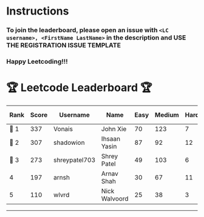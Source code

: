 # Instructions
### To join the leaderboard, please open an issue with `<LC username>, <FirstName LastName>` in the description and USE THE REGISTRATION ISSUE TEMPLATE
### Happy Leetcoding!!!


# 🏆 Leetcode Leaderboard 🏆

| Rank | Score | Username       | Name | Easy | Medium | Hard | Problems Solved |
|------|----------------|-----------------|-------------------|--------------|--------------|--------------|--------------|
| 🥇 1 | 337 | Vonais | John Xie | 70 | 123 | 7 | 200 |
| 🥈 2 | 307 | shadowion | Ihsaan Yasin | 87 | 92 | 12 | 191 |
| 🥉 3 | 273 | shreypatel703 | Shrey Patel | 49 | 103 | 6 | 158 |
| 4 | 197 | arnsh | Arnav Shah | 30 | 67 | 11 | 108 |
| 5 | 110 | wlvrd | Nick Walvoord | 25 | 38 | 3 | 66 |
---